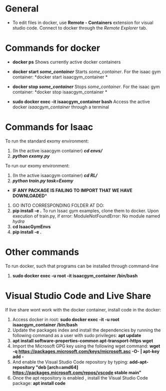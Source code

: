 # General
- To edit files in docker, use **Remote - Containers** extension for visual studio code. Connect to docker through the *Remote Explorer* tab.

# Commands for docker
 - **docker ps**
 Shows currently active docker containers

- **docker start *some_container***
Starts *some_container*. For the isaac gym container: *docker start isaacgym_container *

- **docker stop *some_container***
Stops *some_container*. For the isaac gym container: *docker stop isaacgym_container *

- **sudo docker exec -it isaacgym_container bash**
Access the active docker *isaacgym_container* through a terminal

# Commands for Isaac
To run the standard exomy environment:
1. (In the active isaacgym container) ***cd envs/***
2. ***python exomy.py***

To run our exomy environment:
1. (In the active isaacgym container) ***cd RL/***
2. ***python train.py task=Exomy***
- **IF ANY PACKAGE IS FAILING TO IMPORT THAT WE HAVE DOWNLOADED***
1. GO INTO CORRESPONDING FOLDER AT DO:
2. **pip install -e .**
To run Issac gym examples, clone them to docker.
Upon execution of train.py, if error: ModuleNotFoundError: No module named *hydra*
1. **cd IsaacGymEnvs**
2. **pip install -e .**

# Other commands
To run docker, such that programs can be installed through command-line
1. **sudo docker exec -u root -it isaacgym_container /bin/bash**

# Visual Studio Code and Live Share
If live share wont work with the docker container, install code in the docker:
1. Access docker in root: **sudo docker exec -it -u root isaacgym_container /bin/bash**
2. Update the packages index and install the dependencies by running the following command as a user with sudo privileges: **apt update**
3. **apt install software-properties-common apt-transport-https wget**
4. Import the Microsoft GPG key using the following wget command: **wget -q https://packages.microsoft.com/keys/microsoft.asc -O- | apt-key add -**
5. And enable the Visual Studio Code repository by typing: **add-apt-repository "deb [arch=amd64] https://packages.microsoft.com/repos/vscode stable main"**
6. Once the apt repository is enabled , install the Visual Studio Code package: **apt install code**

